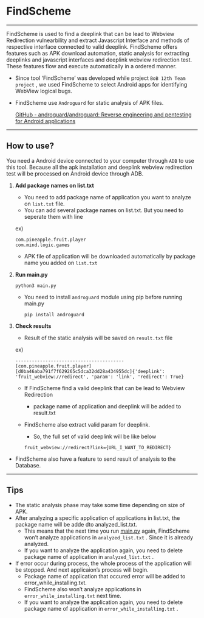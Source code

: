 # FindScheme

---

 FindScheme is used to find a deeplink that can be lead to Webview Redirection vulnearbility and extract Javascript Interface and methods of respective interface connected to valid deeplink. FindScheme offers features such as APK download automation, static analysis for extracting deeplinks and javascript interfaces and deeplink webview redirection test. These features flow and execute automatically in a ordered manner. 

- Since tool ‘FindScheme’ was developed while project `BoB 12th Team project` , we used FindScheme to select Android apps for identifying WebView logical bugs.
- FindScheme use `Androguard`  for static analysis of APK files.
    
    [GitHub - androguard/androguard: Reverse engineering and pentesting for Android applications](https://github.com/androguard/androguard)
    

---

## How to use?

You need a Android device connected to your computer through `ADB`  to use this tool. Because all the apk installation and deeplink webview redirection test will be processed on Android device through ADB.

1. **Add package names on list.txt**
    - You need to add package name of application you want to analyze on `list.txt`  file.
    - You can add several package names on list.txt. But you need to seperate them with line
    
    ex)
    
    ```
    com.pineapple.fruit.player
    com.mind.logic.games
    ```
    
    - APK file of application will be downloaded automatically by package name you added on `list.txt`

1. **Run main.py**
    
    
    ```
    python3 main.py
    ```
    
    - You need to install `androguard`  module using pip before running main.py
        
        ```
        pip install androguard
        ```
        
2. **Check results**
    - Result of the static analysis will be saved on `result.txt`  file
    
    ex)
    
    ```
    ----------------------------------------
    [com.pineapple.fruit.player]
    [d0ba46aba791f7f629265c5dca32dd28a434955dc]{'deeplink': 'fruit_webview://redirect', 'param': 'link', 'redirect': True}
    ```
    
    - If FindScheme find a valid deeplink that can be lead to Webview Redirection
        - package name of application and deeplink will be added to result.txt
    - FindScheme also extract valid param for deeplink.
        - So, the full set of valid deeplink will be like below
        
        ```
        fruit_webview://redirect?link={URL_I_WANT_TO_REDIRECT}
        ```
        

- FindScheme also have a feature to send result of analysis to the Database.

---

## Tips

- The static analysis phase may take some time depending on size of APK.
- After analyzing a specific application of applications in list.txt, the package name will be adde dto analyzed_list.txt.
    - This means that the next time you run [main.py](http://main.py) again, FindScheme won’t analyze applications in `analyzed_list.txt` . Since it is already analyzed.
    - If you want to analyze the application again, you need to delete package name of application in `analyzed_list.txt` .
- If error occur during process, the whole process of the application will be stopped. And next applicaion’s process will begin.
    - Package name of application that occured error will be added to error_while_installing.txt.
    - FindScheme also won’t analyze applications in `error_while_installing.txt`  next time.
    - If you want to analyze the application again, you need to delete package name of application in `error_while_installing.txt` .
